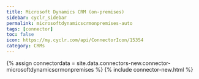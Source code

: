 ```yaml
---
title: Microsoft Dynamics CRM (on-premises)
sidebar: cyclr_sidebar
permalink: microsoftdynamicscrmonpremises-auto
tags: [connector]
toc: false
icon: https://my.cyclr.com/api/ConnectorIcon/15354
category: CRMs
---
```

{% assign connectordata = site.data.connectors-new.connector-microsoftdynamicscrmonpremises %}
{% include connector-new.html %}	